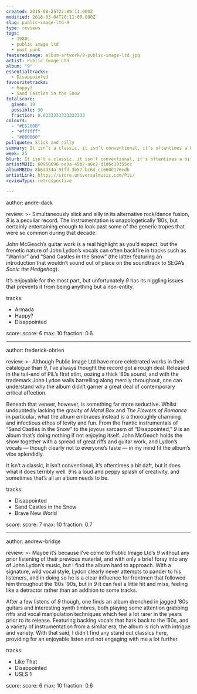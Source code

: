```yaml
---
created: 2015-08-25T22:00:11.000Z
modified: 2018-03-04T20:11:00.000Z
slug: public-image-ltd-9
type: reviews
tags:
  - 1980s
  - public image ltd
  - post punk
featuredimage: album-artwork/9-public-image-ltd.jpg
artist: Public Image Ltd
album: "9"
essentialtracks:
  - Disappointed
favouritetracks:
  - Happy?
  - Sand Castles in the Snow
totalscore:
  given: 19
  possible: 30
  fraction: 0.6333333333333333
colours:
  - "#E5280B"
  - "#ffffff"
  - "#000000"
pullquote: Slick and silly
summary: It isn’t a classic, it isn’t conventional, it’s oftentimes a bit daft, but it does what it does terribly well. 9 is a loud and peppy splash of creativity, and sometimes that’s all an album needs to be.
week: 25
blurb: It isn’t a classic, it isn’t conventional, it’s oftentimes a bit daft, but the record does what it does terribly well. A loud and peppy splash of creativity.
artistMBID: 68950696-ee9a-49b2-a8c2-d1d6c19355cc
albumMBID: 8b6dd34a-91fd-3b57-bc6d-cc660d176edb
artistLink: https://store.universalmusic.com/PiL/
reviewType: retrospective

---
```


author: andre-dack

review: >-
  Simultaneously slick and silly in its alternative rock/dance fusion, *9* is a peculiar record. The instrumentation is unapologetically ’80s, but certainly entertaining enough to look past some of the generic tropes that were so common during that decade. 
  
  John McGeoch’s guitar work is a real highlight as you’d expect, but the frenetic nature of John Lydon’s vocals can often backfire in tracks such as “Warrior” and “Sand Castles in the Snow” (the latter featuring an introduction that wouldn’t sound out of place on the soundtrack to SEGA’s *Sonic the Hedgehog*). 
  
  It’s enjoyable for the most part, but unfortunately *9* has its niggling issues that prevents it from being anything but a non-entity.

tracks:
  - Armada
  - ­Happy?
  - ­Disappointed

score:
  score: 6
  max: 10
  fraction: 0.6

---
author: frederick-obrien

review: >-
  Although Public Image Ltd have more celebrated works in their catalogue than *9*, I’ve always thought the record got a rough deal. Released in the tail-end of PiL’s first stint, oozing a thick ’80s sound, and with the trademark John Lydon wails barrelling along merrily throughout, one can understand why the album didn’t garner a great deal of contemporary critical affection. 
  
  Beneath that veneer, however, is something far more seductive. Whilst undoubtedly lacking the gravity of *Metal Box* and *The Flowers of Romance* in particular, what the album embraces instead is a thoroughly charming and infectious ethos of levity and fun. From the frantic instrumentals of “Sand Castles in the Snow” to the joyous sarcasm of “Disappointed,” *9* is an album that’s doing nothing if not enjoying itself. John McGeoch holds the show together with a spread of great riffs and guitar work, and Lydon’s vocals — though clearly not to everyone’s taste — in my mind fit the album’s vibe splendidly. 
  
  It isn’t a classic, it isn’t conventional, it’s oftentimes a bit daft, but it does what it does terribly well. *9* is a loud and peppy splash of creativity, and sometimes that’s all an album needs to be.

tracks:
  - Disappointed
  - ­Sand Castles in the Snow
  - ­Brave New World

score:
  score: 7
  max: 10
  fraction: 0.7

---
author: andrew-bridge

review: >-
  Maybe it’s because I’ve come to Public Image Ltd’s *9* without any prior listening of their previous material, and with only a brief foray into any of John Lydon’s music, but I find the album hard to approach. With a signature, wild vocal style, Lydon clearly never attempts to pander to his listeners, and in doing so he is a clear influence for frontmen that followed him throughout the ’80s ’90s, but in *9* it can feel a little hit and miss, feeling like a detractor rather than an addition to some tracks. 
  
  After a few listens of *9* though, one finds an album drenched in jagged ’80s guitars and interesting synth timbres, both playing some attention grabbing riffs and vocal manipulation techniques which feel a lot rarer in the years prior to its release. Featuring backing vocals that hark back to the ’60s, and a variety of instrumentation from a similar era, the album is rich with intrigue and variety. With that said, I didn’t find any stand out classics here, providing for an enjoyable listen and not engaging with me a lot further.

tracks:
  - Like That
  - ­Disappointed
  - ­USLS 1

score:
  score: 6
  max: 10
  fraction: 0.6
